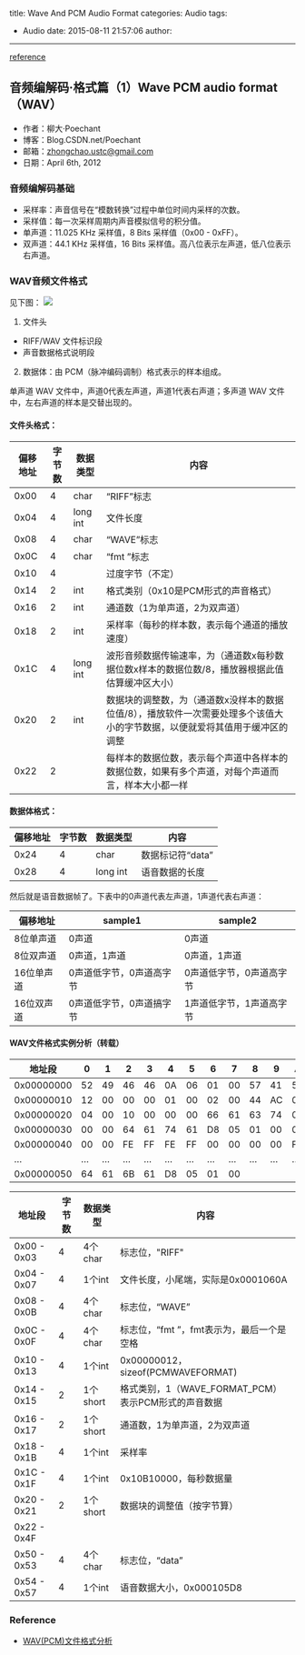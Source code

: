 title: Wave And PCM Audio Format
categories: Audio
tags:
  - Audio
date: 2015-08-11 21:57:06
author:
---
[reference](http://blog.csdn.net/poechant/article/details/7436710)

## 音频编解码·格式篇（1）Wave PCM audio format（WAV）

- 作者：柳大·Poechant
- 博客：Blog.CSDN.net/Poechant
- 邮箱：zhongchao.ustc@gmail.com
- 日期：April 6th, 2012

### 音频编解码基础

- 采样率：声音信号在“模数转换”过程中单位时间内采样的次数。
- 采样值：每一次采样周期内声音模拟信号的积分值。
- 单声道：11.025 KHz 采样值，8 Bits 采样值（0x00 - 0xFF）。
- 双声道：44.1 KHz 采样值，16 Bits 采样值。高八位表示左声道，低八位表示右声道。

### WAV音频文件格式

见下图：
![](http://img.my.csdn.net/uploads/201204/08/1333820202_8901.png)

1) 文件头

- RIFF/WAV 文件标识段
- 声音数据格式说明段

2) 数据体：由 PCM（脉冲编码调制）格式表示的样本组成。

单声道 WAV 文件中，声道0代表左声道，声道1代表右声道；多声道 WAV 文件中，左右声道的样本是交替出现的。

<!-- more -->

#### 文件头格式：
| 偏移地址 | 字节数 | 数据类型 | 内容                                                                                                                        |
|----------|--------|----------|-----------------------------------------------------------------------------------------------------------------------------|
| 0x00     | 4      | char     | “RIFF”标志                                                                                                                  |
| 0x04     | 4      | long int | 文件长度                                                                                                                    |
| 0x08     | 4      | char     | “WAVE”标志                                                                                                                  |
| 0x0C     | 4      | char     | “fmt ”标志                                                                                                                  |
| 0x10     | 4      |          | 过度字节（不定）                                                                                                            |
| 0x14     | 2      | int      | 格式类别（0x10是PCM形式的声音格式）                                                                                         |
| 0x16     | 2      | int      | 通道数（1为单声道，2为双声道）                                                                                              |
| 0x18     | 2      | int      | 采样率（每秒的样本数，表示每个通道的播放速度）                                                                              |
| 0x1C     | 4      | long int | 波形音频数据传输速率，为（通道数x每秒数据位数x样本的数据位数/8，播放器根据此值估算缓冲区大小）                              |
| 0x20     | 2      | int      | 数据块的调整数，为（通道数x没样本的数据位值/8），播放软件一次需要处理多个该值大小的字节数据，以便就爱将其值用于缓冲区的调整 |
| 0x22     | 2      |          | 每样本的数据位数，表示每个声道中各样本的数据位数，如果有多个声道，对每个声道而言，样本大小都一样                            |

####  数据体格式：

| 偏移地址 | 字节数 | 数据类型 | 内容             |
|----------|--------|----------|------------------|
| 0x24     | 4      | char     | 数据标记符“data” |
| 0x28     | 4      | long int | 语音数据的长度   |

然后就是语音数据帧了。下表中的0声道代表左声道，1声道代表右声道：

| 偏移地址   | sample1                  | sample2                  |
|------------|--------------------------|--------------------------|
| 8位单声道  | 0声道                    | 0声道                    |
| 8位双声道  | 0声道，1声道             | 0声道，1声道             |
| 16位单声道 | 0声道低字节，0声道高字节 | 0声道低字节，0声道高字节 |
| 16位双声道 | 0声道低字节，0声道搞字节 | 1声道低字节，1声道高字节 |


#### WAV文件格式实例分析（转载）

| 地址段     | 0  | 1  | 2  | 3  | 4  | 5  | 6  | 7  | 8  | 9  | A  | B  | C  | D  | E  | F  |
|------------|----|----|----|----|----|----|----|----|----|----|----|----|----|----|----|----|
| 0x00000000 | 52 | 49 | 46 | 46 | 0A | 06 | 01 | 00 | 57 | 41 | 56 | 45 | 66 | 6D | 74 | 20 |
| 0x00000010 | 12 | 00 | 00 | 00 | 01 | 00 | 02 | 00 | 44 | AC | 00 | 00 | 10 | B1 | 02 | 00 |
| 0x00000020 | 04 | 00 | 10 | 00 | 00 | 00 | 66 | 61 | 63 | 74 | 04 | 00 | 00 | 00 | 76 | 41 |
| 0x00000030 | 00 | 00 | 64 | 61 | 74 | 61 | D8 | 05 | 01 | 00 | 00 | 00 | 00 | 00 | FF | FF |
| 0x00000040 | 00 | 00 | FE | FF | FE | FF | 00 | 00 | 00 | 00 | FE | FF | FE | FF | 00 | 00 |
| …          | …  | …  | …  | …  | …  | …  | …  | …  | …  | …  | …  | …  | …  | …  | …  | …  |
| 0x00000050 | 64 | 61 | 6B | 61 | D8 | 05 | 01 | 00 |    |    |    |    |    |    |    |    |


| 地址段      | 字节数 | 数据类型 | 内容                                                |
|-------------|--------|----------|-----------------------------------------------------|
| 0x00 - 0x03 | 4      | 4个char  | 标志位，"RIFF"                                      |
| 0x04 - 0x07 | 4      | 1个int   | 文件长度，小尾端，实际是0x0001060A                  |
| 0x08 - 0x0B | 4      | 4个char  | 标志位，“WAVE”                                      |
| 0x0C - 0x0F | 4      | 4个char  | 标志位，“fmt ”，fmt表示为，最后一个是空格           |
| 0x10 - 0x13 | 4      | 1个int   | 0x00000012，sizeof(PCMWAVEFORMAT)                   |
| 0x14 - 0x15 | 2      | 1个short | 格式类别，1（WAVE_FORMAT_PCM）表示PCM形式的声音数据 |
| 0x16 - 0x17 | 2      | 1个short | 通道数，1为单声道，2为双声道                        |
| 0x18 - 0x1B | 4      | 1个int   | 采样率                                              |
| 0x1C - 0x1F | 4      | 1个int   | 0x10B10000，每秒数据量                              |
| 0x20 - 0x21 | 2      | 1个short | 数据块的调整值（按字节算）                          |
| 0x22 - 0x4F |        |          |                                                     |
| 0x50 - 0x53 | 4      | 4个char  | 标志位，“data”                                      |
| 0x54 - 0x57 | 4      | 1个int   | 语音数据大小，0x000105D8                            |

### Reference

- [WAV(PCM)文件格式分析](http://wenku.baidu.com/view/c8357e6baf1ffc4ffe47ac08.html)


